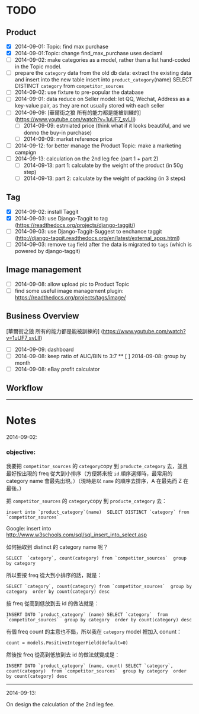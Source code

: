 # TODO

## Product
* [x] 2014-09-01: Topic: find max purchase
* [x] 2014-09-01:Topic: change find_max_purchase uses deciaml
* [ ] 2014-09-02: make categories as a model, rather than a list hand-coded in the Topic model.
* [ ] prepare the `category` data from the old db data: extract the existing data and insert into the new table
	insert into `product_category`(name)  SELECT DISTINCT `category` from `competitor_sources`
* [ ] 2014-09-02: use fixture to pre-popular the database
* [ ] 2014-09-01:  data reduce on Seller model: let QQ, Wechat, Address as a key-value pair, as they are not usually stored with each seller
* [ ] 2014-09-09: [華爾街之狼 所有的能力都是能被訓練的] (https://www.youtube.com/watch?v=1uUF7_svLII)
    * [ ] 2014-09-09: estmiated price (think what if it looks beautiful, and we donno the buy-in purchase)
    * [ ] 2014-09-09: market reference price
* [ ] 2014-09-12: for better manage the Product Topic: make a  marketing campign
* [ ] 2014-09-13: calculation on the 2nd leg fee (part 1 + part 2)
	* [ ] 2014-09-13: part 1: calculate by the weight of the product (in 50g step)
	* [ ] 2014-09-13: part 2: calculate by the weight of packing (in 3 steps)

## Tag
* [x] 2014-09-02: install Taggit
* [x] 2014-09-03: use Django-Taggit to tag (https://readthedocs.org/projects/django-taggit/)
* [ ] 2014-09-03: use Django-Taggit-Suggest to enchance taggit (http://django-taggit.readthedocs.org/en/latest/external_apps.html)
* [ ] 2014-09-03: remove `tag` field after the data is migrated to `tags` (which is powered by django-taggit)

## Image management
* [ ] 2014-09-08: allow upload pic to Product Topic
* [ ] find some useful image management plugin: https://readthedocs.org/projects/tags/image/

## Business Overview

[華爾街之狼 所有的能力都是能被訓練的] (https://www.youtube.com/watch?v=1uUF7_svLII)

* [ ] 2014-09-09: dashboard
* [ ] 2014-09-08: keep ratio of AUC/BIN to  3:7
    ** [ ] 2014-09-08: group by month
* [ ] 2014-09-08: eBay profit calculator

## Workflow

----
# Notes

2014-09-02:
### objective: 
我要把 `competitor_sources` 的 `category`copy 到 `producte_category` 去，並且最好按出現的 freq 從大到小排序（方便將來按 `id` 順序選擇時，最常用的 category name 會最先出現。）（現時是以 `name` 的順序去排序，A 在最先而 Z 在最後。）

把 `competitor_sources` 的 `category`copy 到 `producte_category` 去：

	insert into `product_category`(name)  SELECT DISTINCT `category` from `competitor_sources`
Google: insert into
http://www.w3schools.com/sql/sql_insert_into_select.asp

如何抽取到 distinct 的 category name 呢？

	SELECT  `category`, count(category) from `competitor_sources`  group by category


所以要按 freq 從大到小排序的話，就是：

	SELECT `category`, count(category) from `competitor_sources`  group by category  order by count(category) desc


按 freq 從高到低放到去 id 的做法就是：

    INSERT INTO `product_category` (name) SELECT `category`  from `competitor_sources`  group by category  order by count(category) desc



有個 freq count  的主意也不錯，所以我在 `category` model 裡加入 conunt： 

    count = models.PositiveIntegerField(default=0)


然後按 freq 從高到低放到去 id 的做法就變成是：

    INSERT INTO `product_category` (name, count) SELECT `category`, count(category)  from `competitor_sources`  group by category  order by count(category) desc

----
2014-09-13:

On design the calculation of the 2nd leg fee.

